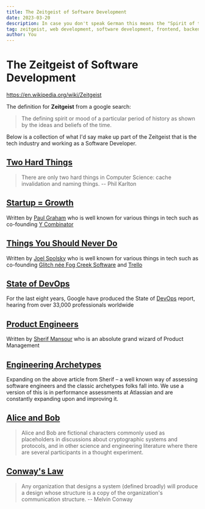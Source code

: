 ```yaml
---
title: The Zeitgeist of Software Development
date: 2023-03-20
description: In case you don't speak German this means the "Spirit of the age"
tag: zeitgeist, web development, software development, frontend, backend, devops
author: You
---
```


# The Zeitgeist of Software Development

https://en.wikipedia.org/wiki/Zeitgeist

The definition for **Zeitgeist** from a google search:

> The defining spirit or mood of a particular period of history as shown by the ideas and beliefs of the time.

Below is a collection of what I'd say make up part of the Zeitgeist that is the tech industry and working as a Software Developer.

## [Two Hard Things](https://martinfowler.com/bliki/TwoHardThings.html)

> There are only two hard things in Computer Science: cache invalidation and naming things.
> -- Phil Karlton

## [Startup = Growth](http://www.paulgraham.com/growth.html)

Written by [Paul Graham](https://twitter.com/paulg) who is well known for various things in tech such as co-founding [Y Combinator](https://www.ycombinator.com/)

## [Things You Should Never Do](https://www.joelonsoftware.com/2000/04/06/things-you-should-never-do-part-i/)

Written by [Joel Spolsky](https://twitter.com/spolsky) who is well known for various things in tech such as co-founding
[Glitch née Fog Creek Software](https://medium.com/make-better-software/fog-creek-is-now-glitch-8d0308aaf69e) and [Trello](https://trello.com/)

## [State of DevOps](https://cloud.google.com/devops/state-of-devops)

For the last eight years, Google have produced the State of [DevOps](https://www.atlassian.com/devops) report, hearing from over 33,000 professionals worldwide

## [Product Engineers](https://sherifmansour.medium.com/product-engineers-f424da766871)

Written by [Sherif Mansour](https://twitter.com/sherifmansour) who is an absolute grand wizard of Product Management

## [Engineering Archetypes](https://candor.co/articles/career-paths/engineer-archetypes-which-one-are-you)

Expanding on the above article from Sherif – a well known way of assessing software engineers and the classic archetypes folks fall into.
We use a version of this is in performance assessments at Atlassian and are constantly expanding upon and improving it.

## [Alice and Bob](https://en.m.wikipedia.org/wiki/Alice_and_Bob)

> Alice and Bob are fictional characters commonly used as placeholders in discussions about cryptographic systems and protocols, and in other science and engineering literature where there are several participants in a thought experiment.

## [Conway's Law](https://martinfowler.com/bliki/ConwaysLaw.html)

> Any organization that designs a system (defined broadly) will produce a design whose structure is a copy of the organization's communication structure.
> -- Melvin Conway
